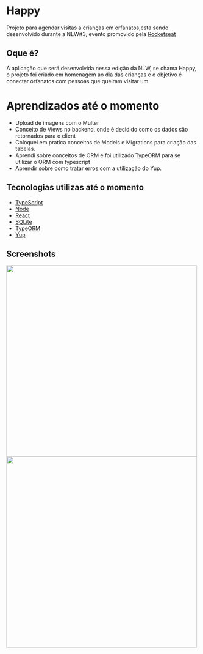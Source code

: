 # Happy
Projeto para agendar visitas a crianças em orfanatos,esta sendo desenvolvido durante a NLW#3, evento promovido pela  [Rocketseat](https://rocketseat.com.br/)

## Oque é?
A aplicação que será desenvolvida nessa edição da NLW, se chama Happy, o projeto foi criado em homenagem ao dia das crianças e o objetivo é conectar orfanatos com pessoas que queiram visitar um.

# Aprendizados até o momento
- Upload de imagens com o Multer
- Conceito de Views no backend, onde é decidido como os dados são retornados para o client
- Coloquei em pratica conceitos de Models e Migrations para criação das tabelas.
- Aprendi sobre conceitos de ORM e foi utilizado TypeORM para se utilizar o ORM com typescript
- Aprendir sobre como tratar erros com a utilização do Yup.

## Tecnologias utilizas até o momento
* [TypeScript](https://www.typescriptlang.org/)
* [Node](https://nodejs.org/en/)
* [React](https://reactjs.org/)
* [SQLite](https://www.sqlite.org/index.html)
* [TypeORM](https://typeorm.io/#/)
* [Yup](https://github.com/jquense/yup)

## Screenshots
<img align="center" src="https://github.com/NicolasMorenoAlves/Happy/blob/main/server/uploads/landingPage.png" height="500px"/> 
</br>
<img align="center" src="https://github.com/NicolasMorenoAlves/Happy/blob/main/server/uploads/orfanatosMAPA.png" height="500px"/>
